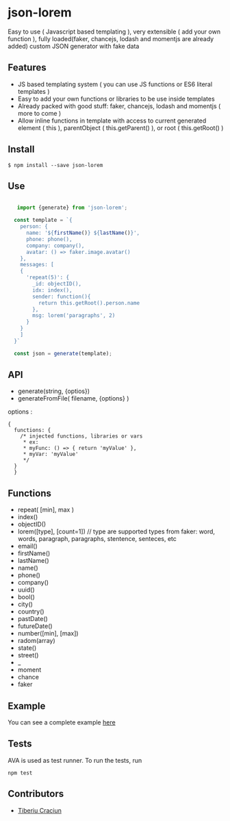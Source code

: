 # json-lorem
Easy to use ( Javascript based templating ), very extensible ( add your own function ), fully loaded(faker, chancejs, lodash and momentjs are already added) custom JSON generator with fake data


## Features
- JS based templating system ( you can use JS functions or ES6 literal templates )
- Easy to add your own functions or libraries to be use inside templates
- Already packed with good stuff: faker, chancejs, lodash and momentjs ( more to come  )
- Allow inline functions in template with access to current generated element ( this ), parentObject ( this.getParent() ), or root ( this.getRoot() )

## Install
```
$ npm install --save json-lorem
```

## Use

```javascript

   import {generate} from 'json-lorem';

  const template = `{
    person: {
      name: '${firstName()} ${lastName()}',
      phone: phone(),
      company: company(),
      avatar: () => faker.image.avatar()
    },
    messages: [
    {
      'repeat(5)': {
        _id: objectID(),
        idx: index(),
        sender: function(){
          return this.getRoot().person.name
        },
        msg: lorem('paragraphs', 2)
      }
    }
    ]
  }`

  const json = generate(template);

```

## API
- generate(string, {optios})
- generateFromFile( filename, {options} )

options :
```
{
  functions: {
    /* injected functions, libraries or vars
     * ex:
     * myFunc: () => { return 'myValue' },
     * myVar: 'myValue'
     */
  }
  }
```

## Functions
- repeat( [min], max )
- index()
- objectID()
- lorem([type], [count=1]) // type are supported types from faker: word, words, paragraph, paragraphs, stentence, senteces, etc
- email()
- firstName()
- lastName()
- name()
- phone()
- company()
- uuid()
- bool()
- city()
- country()
- pastDate()
- futureDate()
- number([min], [max])
- radom(array)
- state()
- street()
- _
- moment
- chance
- faker


## Example
You can see a complete example [here](example)

## Tests
AVA is used as test runner. To run the tests, run

```
npm test
```

## Contributors
- [Tiberiu Craciun](https://github.com/tiberiuc)
